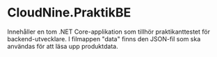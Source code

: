 # CloudNine.PraktikBE
Innehåller en tom .NET Core-applikation som tillhör praktikanttestet för backend-utvecklare. I filmappen "data" finns den JSON-fil som ska användas för att läsa upp produktdata.
